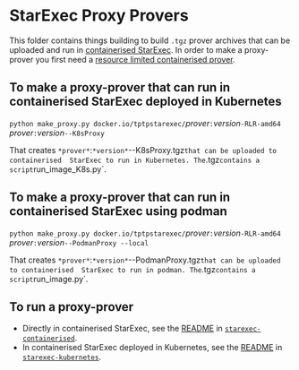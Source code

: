# StarExec Proxy Provers

This folder contains things building to build `.tgz` prover archives that can be uploaded and 
run in [containerised StarExec](../starexec-containerised).
In order to make a proxy-prover you first need a 
[resource limited containerised prover](../provers-containerised).

## To make a proxy-prover that can run in containerised StarExec deployed in Kubernetes

`python make_proxy.py docker.io/tptpstarexec/`*prover*`:`*version*`-RLR-amd64 `*prover*`:`*version*`--K8sProxy`

That creates `*prover*`:`*version*`--K8sProxy.tgz` that can be uploaded to containerised 
StarExec to run in Kubernetes.
The `.tgz` contains a script `run_image_K8s.py`.

## To make a proxy-prover that can run in containerised StarExec using podman

`python make_proxy.py docker.io/tptpstarexec/`*prover*`:`*version*`-RLR-amd64 `*prover*`:`*version*`--PodmanProxy --local`

That creates `*prover*`:`*version*`--PodmanProxy.tgz` that can be uploaded to containerised 
StarExec to run in podman.
The `.tgz` contains a script `run_image.py`.

## To run a proxy-prover 

- Directly in containerised StarExec, see the [README](../starexec-containerised/README.md) in
  [`starexec-containerised`](../starexec-containerised).
- In containerised StarExec deployed in Kubernetes, see the 
  [README](../starexec-kubernetes/README.md) in
  [`starexec-kubernetes`](../starexec-kubernetes).

